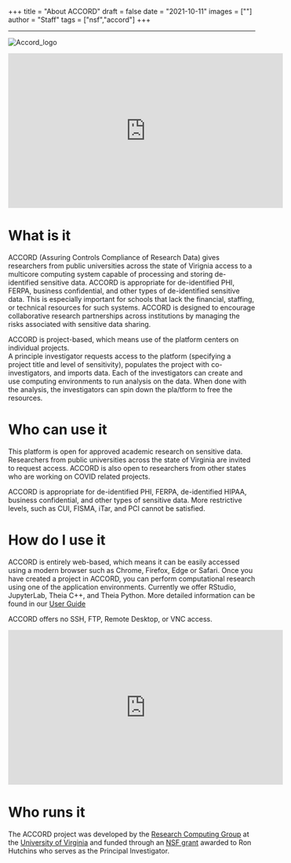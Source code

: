 +++
title = "About ACCORD"
draft = false
date = "2021-10-11"
images = [""]
author = "Staff"
tags = ["nsf","accord"]
+++

***

![Accord_logo](/images/accord/ACCORD_logo.png)

<iframe width="560" height="315" src="https://www.youtube.com/embed/JvrhVyX-wdM" title="YouTube video player" frameborder="0" allow="accelerometer; autoplay; clipboard-write; encrypted-media; gyroscope; picture-in-picture" allowfullscreen></iframe>

# What is it

ACCORD (Assuring Controls Compliance of Research Data) gives researchers from public universities across the state of Virignia access to a multicore computing system capable of processing and storing de-identified sensitive data. ACCORD is appropriate for de-identified PHI, FERPA, business confidential, and other types of de-identified sensitive data. This is especially important for schools that lack the financial, staffing, or technical resources for such systems. ACCORD is designed to encourage collaborative research partnerships across institutions by managing the risks associated with sensitive data sharing.

ACCORD is project-based, which means use of the platform centers on individual projects.   
A principle investigator requests access to the platform (specifying a project title and level of sensitivity), populates the project with co-investigators,  and imports data. Each of the investigators can create and use computing environments to run analysis on the data. When done with the analysis, the investigators can spin down the pla/tform to free the resources.  

# Who can use it

This platform is open for approved academic research on sensitive data. Researchers from
public universities across the state of Virginia are invited to request access. ACCORD is also open to researchers from other states who are working on COVID related projects.

ACCORD is appropriate for de-identified PHI, FERPA, de-identified HIPAA, business confidential, and other types of sensitive data. More
restrictive levels, such as CUI, FISMA, iTar, and PCI cannot be satisfied.

# How do I use it

ACCORD is entirely web-based, which means it can be easily accessed using a modern browser such as Chrome, Firefox, Edge or Safari. Once you have created a project in ACCORD, you can perform computational research using one of the application environments. Currently we offer RStudio, JupyterLab, Theia C++, and Theia Python. More detailed information can be found in our [User Guide](/userinfo/accord/userguide/)

ACCORD offers no SSH, FTP, Remote Desktop, or VNC access.

<iframe width="560" height="315" src="https://www.youtube.com/embed/7F-OPdQG7QQ" title="YouTube video player" frameborder="0" allow="accelerometer; autoplay; clipboard-write; encrypted-media; gyroscope; picture-in-picture" allowfullscreen></iframe>
<br>

# Who runs it

The ACCORD project was developed by the [Research Computing Group](https://www.rc.virginia.edu) at the [University of Virginia](https://www.virginia.edu/) and funded through an [NSF grant](https://www.nsf.gov/awardsearch/showAward?AWD_ID=1919667) awarded to Ron Hutchins who serves as the Principal Investigator.
